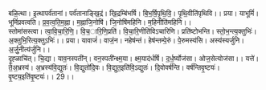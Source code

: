 

  
बळि॒त्था। इ॒त्थापर्व॑तानां। पर्व॑तानाङ्खि॒द्रं। खि॒द्रम्बि॑भर्षि। बि॒भ॒र्षि॒पृ॒थि॒वि॒। पृ॒थि॒वीति॑पृथिवि।। प्रया। याभूमिं॑। भूमिं॑प्रवत्वति। प्र॒व॒त्व॒ति॒म॒ह्ना। म॒ह्नाजि॒नोषि॑। जि॒नोषि॑महिनि। म॒हिनीति॑महिनि।।  
स्तोमा॑सस्त्वा। त्वा॒वि॒चा॒रि॒णि॒। वि॒च॒ारि॒णि॒प्रति॑। वि॒चा॒रि॒णीति॑विऽचारिणि। प्रति॑ष्टोभन्ति। स्तो॒भ॒न्त्य॒क्तुभिः॑। अ॒क्तुभि॒रित्य॒क्तुऽभिः॑।। प्रया। यावाजं॑। वाजं॒न। नहेष॑न्तं। हेष॑न्तम्पे॒रुं। पे॒रुमस्य॑सि। अस्य॑स्यर्जुनि। अ॒र्जु॒नीत्य॑र्जुनि।।  
दृ॒ह्ळाचि॑त्। चि॒द्या। याव॒नस्पती॑न्। वन॒स्पती॑न्क्ष्म॒या। क्ष्म॒याद॑र्धर्षि। द॒र्ध॒र्ष्योज॑सा। ओज॒सेत्योज॑सा।। यत्ते॑। ते॒अ॒भ्रस्य॑। अ॒भ्रस्य॑वि॒द्युतः॑। वि॒द्युतो॑दि॒वः। वि॒द्युत॒इति॑वि॒ऽद्युतः॑। दि॒वोवर्ष॑न्ति। वर्ष॑न्तिवृ॒ष्टयः॑। वृ॒ष्टय॒इति॑वृ॒ष्टयः॑।। 29।।  
